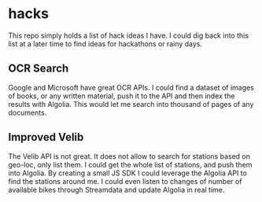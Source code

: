 # hacks

This repo simply holds a list of hack ideas I have. I could dig back into this
list at a later time to find ideas for hackathons or rainy days.


## OCR Search

Google and Microsoft have great OCR APIs. I could find a dataset of images of
books, or any written material, push it to the API and then index the results
with Algolia. This would let me search into thousand of pages of any documents.

## Improved Velib

The Velib API is not great. It does not allow to search for stations based on
geo-loc, only list them. I could get the whole list of stations, and push them
into Algolia. By creating a small JS SDK I could leverage the Algolia API to
find the stations around me. I could even listen to changes of number of
available bikes through Streamdata and update Algolia in real time.

